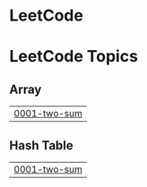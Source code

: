 # LeetCode
<!---LeetCode Topics Start-->
# LeetCode Topics
## Array
|  |
| ------- |
| [0001-two-sum](https://github.com/Harshit08/LeetCode/tree/master/0001-two-sum) |
## Hash Table
|  |
| ------- |
| [0001-two-sum](https://github.com/Harshit08/LeetCode/tree/master/0001-two-sum) |
<!---LeetCode Topics End-->